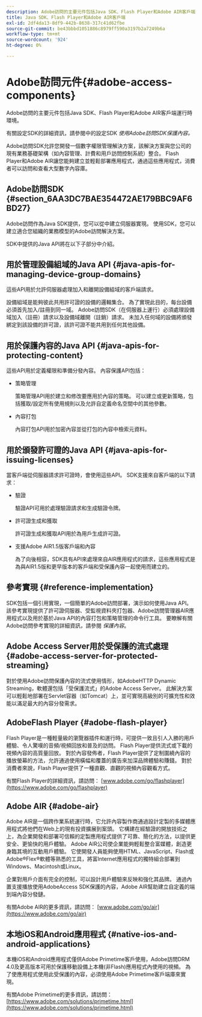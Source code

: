 ```yaml
---
description: Adobe訪問的主要元件包括Java SDK、Flash Player和Adobe AIR客戶端運行時環境。
title: Java SDK、Flash Player和Adobe AIR客戶端
exl-id: 2df4da13-8df9-442b-8638-317c41d62fbe
source-git-commit: be43bbbd1051886c8979ff590a3197b2a7249b6a
workflow-type: tm+mt
source-wordcount: '924'
ht-degree: 0%

---
```


# Adobe訪問元件{#adobe-access-components}

Adobe訪問的主要元件包括Java SDK、Flash Player和Adobe AIR客戶端運行時環境。

有關設定SDK的詳細資訊，請參閱中的設定SDK *使用Adobe訪問SDK保護內容。*

Adobe訪問SDK允許您開發一個數字權限管理解決方案，該解決方案與您公司的現有業務基礎架構（如內容管理、計費和用戶訪問控制系統）整合。 Flash Player和Adobe AIR讓您能夠建立並輕鬆部署應用程式，通過這些應用程式，消費者可以訪問和查看大型數字內容庫。

## Adobe訪問SDK {#section_6AA3DC7BAE354472AE179BBC9AF6BD27}

Adobe訪問作為Java SDK提供，您可以從中建立伺服器實現。 使用SDK，您可以建立適合您組織的業務模型的Adobe訪問解決方案。

SDK中提供的Java API將在以下子部分中介紹。

## 用於管理設備組域的Java API {#java-apis-for-managing-device-group-domains}

這些API用於允許伺服器處理加入和離開設備組域的客戶端請求。

設備組域是能夠彼此共用許可證的設備的邏輯集合。 為了實現此目的，每台設備必須首先加入/註冊到同一域。 Adobe訪問SDK（在伺服器上運行）必須處理設備域加入（註冊）請求以及設備域離開（註銷）請求。 未加入任何域的設備將頒發綁定到該設備的許可證，該許可證不能共用到任何其他設備。

## 用於保護內容的Java API {#java-apis-for-protecting-content}

這些API用於定義權限和準備分發內容。 內容保護API包括：

* 策略管理

   策略管理API用於建立和修改要應用於內容的策略。 可以建立或更新策略，包括獲取/設定所有使用規則以及允許自定義命名空間中的其他參數。

* 內容打包

   內容打包API用於加密內容並從打包的內容中檢索元資料。

## 用於頒發許可證的Java API {#java-apis-for-issuing-licenses}

當客戶端從伺服器請求許可證時，會使用這些API。 SDK支援來自客戶端的以下請求：

* 驗證

   驗證API可用於處理驗證請求和生成驗證令牌。

* 許可證生成和獲取

   許可證生成和獲取API用於為用戶生成許可證。

* 支援Adobe AIR1.5版客戶端和內容

   為了向後相容，SDK具有API來處理來自AIR應用程式的請求，這些應用程式是為與AIR1.5版和更早版本的客戶端和受保護內容一起使用而建立的。

## 參考實現 {#reference-implementation}

SDK包括一個引用實現，一個簡單的Adobe訪問部署，演示如何使用Java API。 該參考實現提供了許可證伺服器、受監視資料夾打包器、Adobe訪問管理器AIR應用程式以及用於基於Java API的內容打包和策略管理的命令行工具。 要瞭解有關Adobe訪問參考實現的詳細資訊，請參閱 *保護內容*。

## Adobe Access Server用於受保護的流式處理 {#adobe-access-server-for-protected-streaming}

對於使用Adobe訪問保護內容的流式使用情形，如AdobeHTTP Dynamic Streaming，軟體還包括「受保護流式」的Adobe Access Server。 此解決方案可以輕鬆地部署在Servlet容器（如Tomcat）上，並可實現高級別的可擴充性和效能以滿足最大的內容分發需求。

## AdobeFlash Player {#adobe-flash-player}

Flash Player是一種輕量級的瀏覽器插件和運行時，可提供一致且引人入勝的用戶體驗、令人驚嘆的音頻/視頻回放和普及的訪問。 Flash Player提供流式或下載的視頻內容的高質量回放。 對於內容發佈者，Flash Player提供了定制圍繞內容的播放螢幕的方法，允許通過使用橫幅和覆蓋的廣告來加深品牌體驗和賺錢。 對於消費者來說，Flash Player提供了一種直觀、直觀的視頻內容觀看方式。

有關Flash Player的詳細資訊，請訪問： [www.adobe.com/go/flashplayer](https://www.adobe.com/go/flashplayer)

## Adobe AIR {#adobe-air}

Adobe AIR是一個跨作業系統運行時，它允許內容製作商通過設計定製的多媒體應用程式將他們在Web上的現有投資擴展到案頭。 它構建在經驗證的開放技術之上，為企業開發和部署可信賴的定製應用程式提供了可靠、簡化的方法，以提供更安全、更愉快的用戶體驗。 Adobe AIR公司使企業能夠輕鬆整合富媒體，創造更身臨其境的互動用戶體驗。 它使開發人員能夠使用HTML、JavaScript、Flash或Adobe®Flex®軟體等熟悉的工具，將富Internet應用程式的獨特組合部署到Windows、Macintosh或Linux。

企業對用戶介面有完全的控制，可以設計用戶體驗來反映和強化其品牌。 通過內置支援播放使用AdobeAccess SDK保護的內容，Adobe AIR幫助建立自定義的端到端內容分發鏈。

有關Adobe AIR的更多資訊，請訪問： [www.adobe.com/go/air](https://www.adobe.com/go/air)

## 本地iOS和Android應用程式 {#native-ios-and-android-applications}

本機iOS和Android應用程式僅供Adobe Primetime客戶使用，Adobe訪問DRM 4.0及更高版本可用於保護移動設備上本機(非Flash)應用程式內使用的視頻。 為了使應用程式使用此受保護的內容，必須使用Adobe Primetime客戶端庫來實現。

有關Adobe Primetime的更多資訊，請訪問： [https://www.adobe.com/solutions/primetime.html](https://www.adobe.com/solutions/primetime.html)
